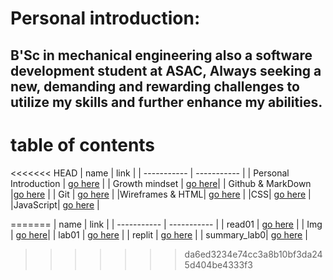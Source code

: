 # Personal introduction:
## B'Sc in mechanical engineering also a software development student at ASAC, Always seeking a new, demanding and rewarding challenges to utilize my skills and further enhance my abilities.

# table of contents

<<<<<<< HEAD
| name        | link                                      |
| ----------- | -----------                               |
| Personal Introduction     | [go here](read01.md)        |
| Growth mindset            | [go here](Growth_mindset.md)|
|     Github & MarkDown     |[go here](Github&MD.md)      |
| Git      | [go here](GIT.md)                            |
|Wireframes & HTML| [go here](Wireframes&HTML.md)         |
|CSS| [go here](CSS.md)                                   |
|JavaScript| [go here](Java.md)                           |

=======
| name        | link                       |
| ----------- | -----------                |
| read01      | [go here](read01.md)       |
| Img         | [go here](satisfaction.jpg)|
| lab01       | [go here](lab01.md)        |
| replit      | [go here](.replit)         |
| summary_lab0| [go here](summary.md)      |
>>>>>>> da6ed3234e74cc3a8b10bf3da245d404be4333f3
